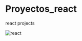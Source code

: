 # Proyectos_react
react projects

![react](https://github.com/NelsonrBermejo/proyectos_react/assets/55325268/2a5a9e1c-7564-4104-9e27-a6a4b8dfdb40)

